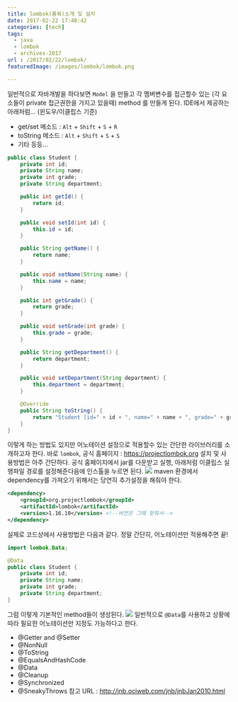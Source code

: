 ```yaml
---
title: lombok(롬복)소개 및 설치
date: 2017-02-22 17:48:42
categories: [tech]
tags:
  - java
  - lombok
  - archives-2017
url : /2017/02/22/lombok/
featuredImage: /images/lombok/lombok.png

---
```

일반적으로 자바개발을 하다보면 `Model` 을 만들고 각 멤버변수를 접근할수 있는 (각 요소들이 private 접근권한을 가지고 있을때) method 를 만들게 된다. IDE에서 제공하는 아래처럼... (윈도우/이클립스 기준)<!-- more -->
- get/set 메소드 :  `Alt` + `Shift` + `S` + `R`
- toString 메소드 :  `Alt` + `Shift` + `S` + `S`
- 기타 등등...
```java
public class Student {
    private int id;
    private String name;
    private int grade;
    private String department;

    public int getId() {
        return id;
    }

    public void setId(int id) {
        this.id = id;
    }

    public String getName() {
        return name;
    }

    public void setName(String name) {
        this.name = name;
    }

    public int getGrade() {
        return grade;
    }

    public void setGrade(int grade) {
        this.grade = grade;
    }

    public String getDepartment() {
        return department;
    }

    public void setDepartment(String department) {
        this.department = department;
    }

    @Override
    public String toString() {
        return "Student [id=" + id + ", name=" + name + ", grade=" + grade + ", department=" + department + "]";
    }    
}
```
이렇게 하는 방법도 있지만 어노테이션 설정으로 적용할수 있는 간단한 라이브러리를 소개하고자 한다.
바로 `lombok`, 공식 홈페이지 : https://projectlombok.org
설치 및 사용방법은 아주 간단하다. 공식 홈페이지에서 jar를 다운받고 실행, 아래처럼 이클립스 실행파일 경로를 설정해준다음에 인스톨을 누르면 된다.
![](lombok.png)
maven 환경에서 dependency를 가져오기 위해서는 당연히 추가설정을 해줘야 한다.
```xml
<dependency>
    <groupId>org.projectlombok</groupId>
    <artifactId>lombok</artifactId>
    <version>1.16.10</version> <!--버전은 그때 맞춰서-->
</dependency>
```
실제로 코드상에서 사용방법은 다음과 같다. 정말 간단히, 어노테이션만 적용해주면 끝!
```java
import lombok.Data;

@Data
public class Student {
    private int id;
    private String name;
    private int grade;
    private String department;
}
```
그럼 이렇게 기본적인 method들이 생성된다.
![](lombok-annotation.png)
일반적으로 `@Data`를 사용하고 상황에 따라 필요한 어노테이션만 지정도 가능하다고 한다.
- @Getter and @Setter
- @NonNull
- @ToString
- @EqualsAndHashCode
- @Data
- @Cleanup
- @Synchronized
- @SneakyThrows
참고 URL : http://jnb.ociweb.com/jnb/jnbJan2010.html

